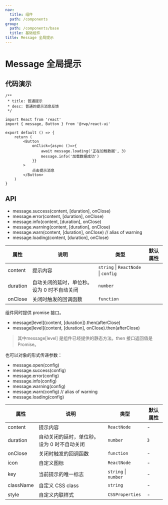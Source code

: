 ```yaml
---
nav:
  title: 组件
  path: /components
group:
  path: /components/base
  title: 基础组件
title: Message 全局提示
---
```


# Message 全局提示

## 代码演示


```tsx
/**
 * title: 普通提示
 * desc: 普通的提示消息反馈
 */

import React from 'react'
import { message, Button } from '@rwp/react-ui'

export default () => {
    return (
        <Button
            onClick={async ()=>{
                await message.loading('正在加载数据', 3)
                message.info('加载数据成功')
            }}
        >
            点击提示消息
        </Button>
    )
}
```


## API

- message.success(content, [duration], onClose)
- message.error(content, [duration], onClose)
- message.info(content, [duration], onClose)
- message.warning(content, [duration], onClose)
- message.warn(content, [duration], onClose) // alias of warning
- message.loading(content, [duration], onClose)

|属性        |说明	       |类型	  |默认属性
|-----      |------       |-----     |-----    
|content    |提示内容      |`string` \| `ReactNode` \| `config`
|duration   |自动关闭的延时，单位秒。设为 0 时不自动关闭|`number`
|onClose    |关闭时触发的回调函数|`function`

组件同时提供 promise 接口。

- message[level](content, [duration]).then(afterClose)
- message[level](content, [duration], onClose).then(afterClose)

> 其中message[level] 是组件已经提供的静态方法。then 接口返回值是 Promise。

也可以对象的形式传递参数：

- message.open(config)
- message.success(config)
- message.error(config)
- message.info(config)
- message.warning(config)
- message.warn(config) // alias of warning
- message.loading(config)

|属性        |说明	       |类型	  |默认属性
|-----      |------       |-----     |-----    
|content    |提示内容      | `ReactNode` | -
|duration   |自动关闭的延时，单位秒。设为 0 时不自动关闭|`number`	| `3`
|onClose    |关闭时触发的回调函数 | `function`| -
|icon       |自定义图标          | `ReactNode`| -
|key        |当前提示的唯一标志  | `string` \| `number`| -
|className  |自定义 CSS class   | `string`| -
|style      |自定义内联样式     | `CSSProperties`| -
